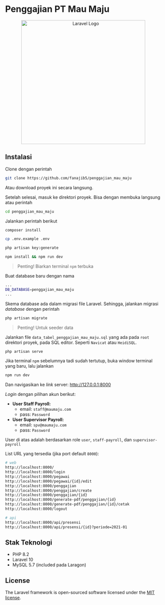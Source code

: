 # Penggajian PT Mau Maju

<p align="center"><a href="https://laravel.com" target="_blank"><img src="https://raw.githubusercontent.com/laravel/art/master/logo-lockup/5%20SVG/2%20CMYK/1%20Full%20Color/laravel-logolockup-cmyk-red.svg" width="400" alt="Laravel Logo"></a></p>

## Instalasi

Clone dengan perintah

```bash
git clone https://github.com/fanajib5/penggajian_mau_maju
```

Atau download proyek ini secara langsung.

Setelah selesai, masuk ke direktori proyek. Bisa dengan membuka langsung atau perintah

```bash
cd penggajian_mau_maju
```

Jalankan perintah berikut

```bash
composer install
```

```bash
cp .env.example .env
```

```bash
php artisan key:generate
```

```bash
npm install && npm run dev
```

> Penting! Biarkan terminal `npm` terbuka

Buat database baru dengan nama

```bash
...
DB_DATABASE=penggajian_mau_maju
...
```

Skema database ada dalam migrasi file Laravel. Sehingga, jalankan migrasi *database* dengan perintah

```bash
php artisan migrate
```

>Penting! Untuk seeder data

Jalankan file `data_tabel_penggajian_mau_maju.sql` yang ada pada `root` direktori proyek, pada SQL editor. Seperti `Navicat` atau `HeidiSQL`.

```bash
php artisan serve
```

Jika terminal `npm` sebelumnya tadi sudah tertutup, buka window terminal yang baru, lalu jalankan

```bash
npm run dev
```

Dan navigasikan ke *link* server: <http://127.0.0.1:8000>

*Login* dengan pilihan akun berikut:

* **User Staff Payroll:**
  * email: `staff@maumaju.com`
  * pass: `Password`
* **User Supervisor Payroll:**
  * email: `spv@maumaju.com`
  * pass: `Password`

User di atas adalah berdasarkan role `user`, `staff-payroll`, dan `supervisor-payroll`

List URL yang tersedia (jika port default `8000`):

```bash
# web
http://localhost:8000/
http://localhost:8000/login
http://localhost:8000/pegawai
http://localhost:8000/pegawai/{id}/edit
http://localhost:8000/penggajian
http://localhost:8000/penggajian/create
http://localhost:8000/penggajian/{id}
http://localhost:8000/generate-pdf/penggajian/{id}
http://localhost:8000/generate-pdf/penggajian/{id}/cetak
http://localhost:8000/logout

# api
http://localhost:8000/api/presensi
http://localhost:8000/api/presensi/{id}?periode=2021-01
```

## Stak Teknologi

* PHP 8.2
* Laravel 10
* MySQL 5.7 (included pada Laragon)

## License

The Laravel framework is open-sourced software licensed under the [MIT license](https://opensource.org/licenses/MIT).
